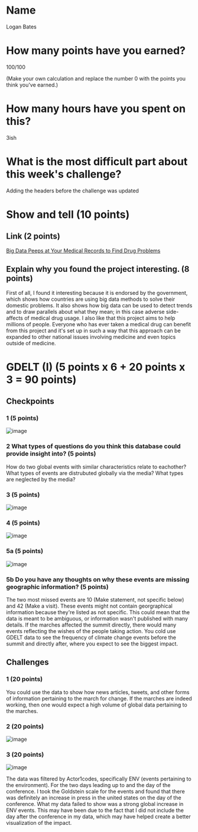 # Name

Logan Bates

# How many points have you earned?

100/100

(Make your own calculation and replace the number 0 with the points you think you've earned.)

# How many hours have you spent on this?

3ish

# What is the most difficult part about this week's challenge?

Adding the headers before the challenge was updated

# Show and tell (10 points)

## Link (2 points)

[Big Data Peeps at Your Medical Records to Find Drug Problems](http://www.npr.org/blogs/health/2014/07/21/332290342/big-data-peeps-at-your-medical-records-to-find-drug-problems)

## Explain why you found the project interesting. (8 points)

First of all, I found it interesting because it is endorsed by the government, which shows how countries are using big data methods to solve their domestic problems. It also shows how big data can be used to detect trends and to draw parallels about what they mean; in this case adverse side-affects of medical drug usage. I also like that this project aims to help millions of people. Everyone who has ever taken a medical drug can benefit from this project and it's set up in such a way that this approach can be expanded to other national issues involving medicine and even topics outside of medicine. 

# GDELT (I) (5 points x 6 + 20 points x 3 = 90 points)

## Checkpoints

### 1 (5 points)

![image](check1.png?raw=true)

### 2 What types of questions do you think this database could provide insight into? (5 points)

How do two global events with similar characteristics relate to eachother? 
What types of events are distrubuted globally via the media? What types are neglected by the media?

### 3 (5 points)

![image](check3.png?raw=true)

### 4 (5 points)

![image](check4.png?raw=true)

### 5a (5 points)

![image](check5a.png?raw=true)

### 5b Do you have any thoughts on why these events are missing geographic information? (5 points)

The two most missed events are 10 (Make statement, not specific below) and 42 (Make a visit). These events might not contain georgraphical information because they're listed as not specific. This could mean that the data is meant to be ambiguous, or information wasn't published with many details. If the marches affected the summit directly, there would many events reflecting the wishes of the people taking action. You cold use GDELT data to see the frequency of climate change events before the summit and directly after, where you expect to see the biggest impact. 

## Challenges

### 1 (20 points)
You could use the data to show how news articles, tweets, and other forms of information pertaining to the march for change. If the marches are indeed working, then one would expect a high volume of global data pertaining to the marches.

### 2 (20 points)

![image](challenge2.png?raw=true)

### 3 (20 points)

![image](challenge3.png?raw=true)

The data was filtered by Actor1codes, specifically ENV (events pertaining to the environment). For the two days leading up to and the day of the conference. I took the Goldstein scale for the events and found that there was definitely an increase in press in the united states on the day of the conference. What my data failed to show was a strong global increase in ENV events. This may have been due to the fact that I did not include the day after the conference in my data, which may have helped create a better visualization of the impact. 
